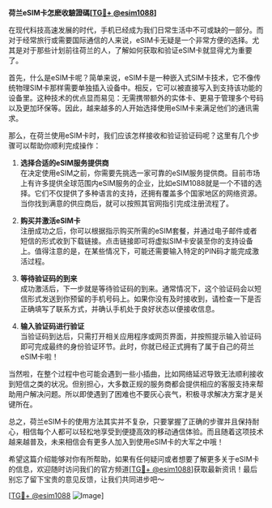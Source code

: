 **荷兰eSIM卡怎麽收驗證碼[[TG💪+ @esim1088](https://t.me/s/esim1088)]**

在现代科技高速发展的时代，手机已经成为我们日常生活中不可或缺的一部分。而对于经常旅行或需要国际通信的人来说，eSIM卡无疑是一个非常方便的选择。尤其是对于那些计划前往荷兰的人，了解如何获取和验证eSIM卡就显得尤为重要了。

首先，什么是eSIM卡呢？简单来说，eSIM卡是一种嵌入式SIM卡技术，它不像传统物理SIM卡那样需要单独插入设备中。相反，它可以被直接写入到支持该功能的设备里。这种技术的优点显而易见：无需携带额外的实体卡、更易于管理多个号码以及更加环保等。因此，越来越多的人开始选择使用eSIM卡来满足他们的通讯需求。

那么，在荷兰使用eSIM卡时，我们应该怎样接收和验证验证码呢？这里有几个步骤可以帮助你顺利完成操作：

1. **选择合适的eSIM服务提供商**  
   在决定使用eSIM之前，你需要先挑选一家可靠的eSIM服务提供商。目前市场上有许多提供全球范围内eSIM服务的企业，比如eSIM1088就是一个不错的选择。它们不仅提供了多种语言的支持，还拥有覆盖多个国家地区的网络资源。当你找到满意的供应商后，就可以按照其官网指引完成注册流程了。

2. **购买并激活eSIM卡**  
   注册成功之后，你可以根据指示购买所需的eSIM套餐，并通过电子邮件或者短信的形式收到下载链接。点击链接即可将虚拟SIM卡安装至你的支持设备上。值得注意的是，在某些情况下，可能还需要输入特定的PIN码才能完成激活过程。

3. **等待验证码的到来**  
   成功激活后，下一步就是等待验证码的到来。通常情况下，这个验证码会以短信形式发送到你预留的手机号码上。如果你没有及时接收到，请检查一下是否正确填写了联系方式，并确认手机处于良好状态以便接收信息。

4. **输入验证码进行验证**  
   当验证码到达后，只需打开相关应用程序或网页界面，并按照提示输入验证码即可完成最终的身份验证环节。此时，你就已经正式拥有了属于自己的荷兰eSIM卡啦！

当然啦，在整个过程中也可能会遇到一些小插曲，比如网络延迟导致无法顺利接收到短信之类的状况。但别担心，大多数正规的服务商都会提供相应的客服支持来帮助用户解决问题。所以即使遇到了困难也不要灰心丧气，积极寻求解决方案才是关键所在。

总之，荷兰eSIM卡的使用方法其实并不复杂，只要掌握了正确的步骤并且保持耐心，相信每个人都可以轻松地享受到便捷高效的移动通信体验。而且随着这项技术越来越普及，未来相信会有更多人加入到使用eSIM卡的大军之中哦！

希望这篇介绍能够对你有所帮助，如果有任何疑问或者想要了解更多关于eSIM卡的信息，欢迎随时访问我们的官方频道[[TG💪+ @esim1088](https://t.me/s/esim1088)]获取最新资讯！最后别忘了留下宝贵的意见反馈，让我们共同进步吧～  

[[TG💪+ @esim1088](https://t.me/s/esim1088) ![Image](https://i.postimg.cc/4NQfJmqS/Snipaste-2025-05-13-00-14-12.png)]